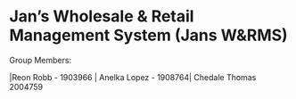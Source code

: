 # Jan’s Wholesale & Retail Management System (Jans W&RMS)
Group Members:

|Reon Robb - 1903966 |
 Anelka Lopez - 1908764|
  Chedale Thomas 2004759
